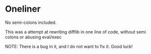 # Oneliner
No semi-colons included.

This was a attempt at rewriting difflib in one line of code, without semi colons or abusing eval/exec

NOTE: There is a bug in it, and I do not want to fix it. Good luck!
